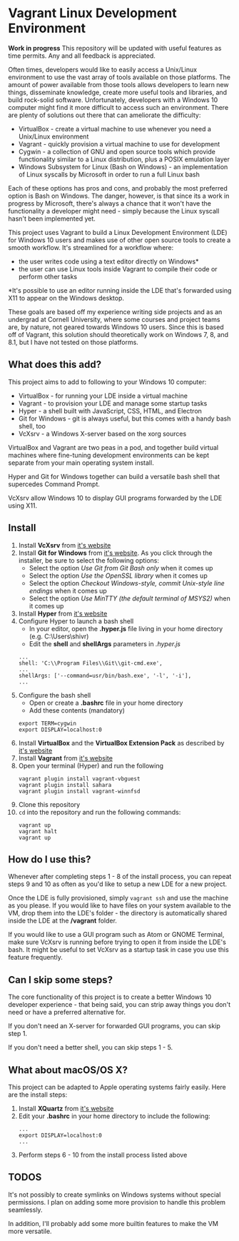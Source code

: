 # Vagrant Linux Development Environment

**Work in progress** This repository will be updated with useful features as time permits. Any and all feedback is appreciated.

Often times, developers would like to easily access a Unix/Linux environment to use the vast array of tools available on those platforms. The amount of power available from those tools allows developers to learn new things, disseminate knowledge, create more useful tools and libraries, and build rock-solid software. Unfortunately, developers with a Windows 10 computer might find it more difficult to access such an environment. There are plenty of solutions out there that can ameliorate the difficulty:
   - VirtualBox - create a virtual machine to use whenever you need a Unix/Linux environment
   - Vagrant - quickly provision a virtual machine to use for development
   - Cygwin - a collection of GNU and open source tools which provide functionality similar to a Linux distribution, plus a POSIX emulation layer
   - Windows Subsystem for Linux (Bash on Windows) - an implementation of Linux syscalls by Microsoft in order to run a full Linux bash

Each of these options has pros and cons, and probably the most preferred option is Bash on Windows. The danger, however, is that since its a work in progress by Microsoft, there's always a chance that it won't have the functionality a developer might need - simply because the Linux syscall hasn't been implemented yet. 

This project uses Vagrant to build a Linux Development Environment (LDE) for Windows 10 users and makes use of other open source tools to create a smooth workflow. It's streamlined for a workflow where:
   - the user writes code using a text editor directly on Windows*
   - the user can use Linux tools inside Vagrant to compile their code or perform other tasks

*It's possible to use an editor running inside the LDE that's forwarded using X11 to appear on the Windows desktop.

These goals are based off my experience writing side projects and as an undergrad at Cornell University, where some courses and project teams are, by nature, not geared towards Windows 10 users. Since this is based off of Vagrant, this solution should theoretically work on Windows 7, 8, and 8.1, but I have not tested on those platforms.

## What does this add?

This project aims to add to following to your Windows 10 computer:
   - VirtualBox - for running your LDE inside a virtual machine
   - Vagrant - to provision your LDE and manage some startup tasks
   - Hyper - a shell built with JavaScript, CSS, HTML, and Electron
   - Git for Windows - git is always useful, but this comes with a handy bash shell, too
   - VcXsrv - a Windows X-server based on the xorg sources

VirtualBox and Vagrant are two peas in a pod, and together build virtual machines where fine-tuning development environments can be kept separate from your main operating system install.

Hyper and Git for Windows together can build a versatile bash shell that supercedes Command Prompt.

VcXsrv allow Windows 10 to display GUI programs forwarded by the LDE using X11.

## Install
1. Install **VcXsrv** from [it's website](https://sourceforge.net/projects/vcxsrv/)
2. Install **Git for Windows** from [it's website](https://git-scm.com/download/win). As you click through the installer, be sure to select the following options:
   * Select the option *Use Git from Git Bash only* when it comes up
   * Select the option *Use the OpenSSL library* when it comes up
   * Select the option *Checkout Windows-style, commit Unix-style line endings* when it comes up
   * Select the option *Use MinTTY (the default terminal of MSYS2)* when it comes up
3. Install **Hyper** from [it's website](https://hyper.is/)
4. Configure Hyper to launch a bash shell
   * In your editor, open the **.hyper.js** file living in your home directory (e.g. C:\Users\shivr)
   * Edit the **shell** and **shellArgs** parameters in *.hyper.js*
    ```
    ...
    shell: 'C:\\Program Files\\Git\\git-cmd.exe',
    ...
    shellArgs: ['--command=usr/bin/bash.exe', '-l', '-i'],
    ...
    ```
5. Configure the bash shell
   * Open or create a **.bashrc** file in your home directory
   * Add these contents (mandatory)
    ```
    export TERM=cygwin
    export DISPLAY=localhost:0
    ```
6. Install **VirtualBox** and the **VirtualBox Extension Pack** as described by [it's website](https://www.virtualbox.org/wiki/Downloads)
7. Install **Vagrant** from [it's website](https://www.vagrantup.com/)
8. Open your terminal (Hyper) and run the following
   ```
   vagrant plugin install vagrant-vbguest
   vagrant plugin install sahara
   vagrant plugin install vagrant-winnfsd
    ```
9. Clone this repository
10. `cd` into the repository and run the following commands:
    ```
    vagrant up
    vagrant halt
    vagrant up
    ```
## How do I use this?

Whenever after completing steps 1 - 8 of the install process, you can repeat steps 9 and 10 as often as you'd like to setup a new LDE for a new project.

Once the LDE is fully provisioned, simply `vagrant ssh` and use the machine as you please. If you would like to have files on your system available to the VM, drop them into the LDE's folder - the directory is automatically shared inside the LDE at the **/vagrant** folder.

If you would like to use a GUI program such as Atom or GNOME Terminal, make sure VcXsrv is running before trying to open it from inside the LDE's bash. It might be useful to set VcXsrv as a startup task in case you use this feature frequently.

## Can I skip some steps?

The core functionality of this project is to create a better Windows 10 developer experience - that being said, you can strip away things you don't need or have a preferred alternative for.

If you don't need an X-server for forwarded GUI programs, you can skip step 1.

If you don't need a better shell, you can skip steps 1 - 5.

## What about macOS/OS X?

This project can be adapted to Apple operating systems fairly easily. Here are the install steps:
1. Install **XQuartz** from [it's website](https://www.xquartz.org/)
2. Edit your **.bashrc** in your home directory to include the following:
    ```
    ...
    export DISPLAY=localhost:0
    ...
    ```
3. Perform steps 6 - 10 from the install process listed above
## TODOS

It's not possibly to create symlinks on Windows systems without special permissions. I plan on adding some more provision to handle this problem seamlessly.

In addition, I'll probably add some more builtin features to make the VM more versatile.